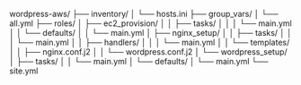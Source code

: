 wordpress-aws/
├── inventory/
│   └── hosts.ini
├── group_vars/
│   └── all.yml
├── roles/
│   ├── ec2_provision/
│   │   ├── tasks/
│   │   │   └── main.yml
│   │   └── defaults/
│   │       └── main.yml
│   ├── nginx_setup/
│   │   ├── tasks/
│   │   │   └── main.yml
│   │   ├── handlers/
│   │   │   └── main.yml
│   │   └── templates/
│   │       ├── nginx.conf.j2
│   │       └── wordpress.conf.j2
│   └── wordpress_setup/
│       ├── tasks/
│       │   └── main.yml
│       └── defaults/
│           └── main.yml
└── site.yml
